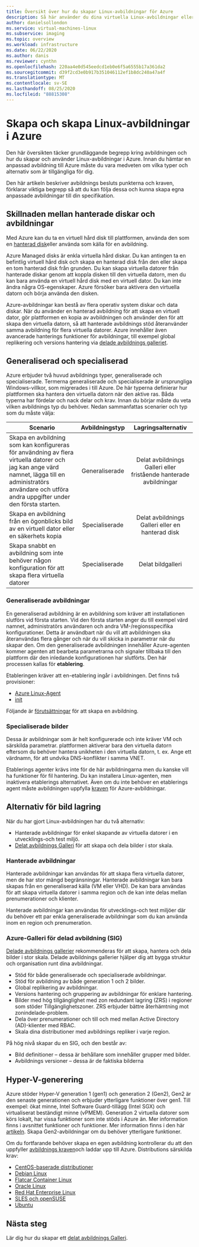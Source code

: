 ```yaml
---
title: Översikt över hur du skapar Linux-avbildningar för Azure
description: Så här använder du dina virtuella Linux-avbildningar eller skapar nya avbildningar som ska användas i Azure.
author: danielsollondon
ms.service: virtual-machines-linux
ms.subservice: imaging
ms.topic: overview
ms.workload: infrastructure
ms.date: 06/22/2020
ms.author: danis
ms.reviewer: cynthn
ms.openlocfilehash: 220aa4e0d545eedcd1eb0e6f5a6555b17a361da2
ms.sourcegitcommit: d39f2cd3e0b917b351046112ef1b8dc240a47a4f
ms.translationtype: MT
ms.contentlocale: sv-SE
ms.lasthandoff: 08/25/2020
ms.locfileid: "88815308"
---
```

# <a name="bringing-and-creating-linux-images-in-azure"></a>Skapa och skapa Linux-avbildningar i Azure

Den här översikten täcker grundläggande begrepp kring avbildningen och hur du skapar och använder Linux-avbildningar i Azure. Innan du hämtar en anpassad avbildning till Azure måste du vara medveten om vilka typer och alternativ som är tillgängliga för dig.

Den här artikeln beskriver avbildnings besluts punkterna och kraven, förklarar viktiga begrepp så att du kan följa dessa och kunna skapa egna anpassade avbildningar till din specifikation.

## <a name="difference-between-managed-disks-and-images"></a>Skillnaden mellan hanterade diskar och avbildningar


Med Azure kan du ta en virtuell hård disk till plattformen, använda den som en [hanterad disk](../faq-for-disks.md#managed-disks)eller använda som källa för en avbildning. 

Azure Managed disks är enkla virtuella hård diskar. Du kan antingen ta en befintlig virtuell hård disk och skapa en hanterad disk från den eller skapa en tom hanterad disk från grunden. Du kan skapa virtuella datorer från hanterade diskar genom att koppla disken till den virtuella datorn, men du kan bara använda en virtuell hård disk med en virtuell dator. Du kan inte ändra några OS-egenskaper. Azure försöker bara aktivera den virtuella datorn och börja använda den disken. 

Azure-avbildningar kan bestå av flera operativ system diskar och data diskar. När du använder en hanterad avbildning för att skapa en virtuell dator, gör plattformen en kopia av avbildningen och använder den för att skapa den virtuella datorn, så att hanterade avbildnings stöd återanvänder samma avbildning för flera virtuella datorer. Azure innehåller även avancerade hanterings funktioner för avbildningar, till exempel global replikering och versions hantering via [delade avbildnings galleriet](shared-image-galleries.md). 



## <a name="generalized-and-specialized"></a>Generaliserad och specialiserad

Azure erbjuder två huvud avbildnings typer, generaliserade och specialiserade. Termerna generaliserade och specialiserade är ursprungliga Windows-villkor, som migrerades i till Azure. De här typerna definierar hur plattformen ska hantera den virtuella datorn när den aktive ras. Båda typerna har fördelar och nack delar och krav. Innan du börjar måste du veta vilken avbildnings typ du behöver. Nedan sammanfattas scenarier och typ som du måste välja:

| Scenario      | Avbildningstyp  | Lagringsalternativ |
| ------------- |:-------------:| :-------------:| 
| Skapa en avbildning som kan konfigureras för användning av flera virtuella datorer och jag kan ange värd namnet, lägga till en administratörs användare och utföra andra uppgifter under den första starten. | Generaliserade | Delat avbildnings Galleri eller fristående hanterade avbildningar |
| Skapa en avbildning från en ögonblicks bild av en virtuell dator eller en säkerhets kopia | Specialiserade |Delat avbildnings Galleri eller en hanterad disk |
| Skapa snabbt en avbildning som inte behöver någon konfiguration för att skapa flera virtuella datorer |Specialiserade |Delat bildgalleri |


### <a name="generalized-images"></a>Generaliserade avbildningar

En generaliserad avbildning är en avbildning som kräver att installationen slutförs vid första starten. Vid den första starten anger du till exempel värd namnet, administratörs användaren och andra VM-/regionsspecifika konfigurationer. Detta är användbart när du vill att avbildningen ska återanvändas flera gånger och när du vill skicka in parametrar när du skapar den. Om den generaliserade avbildningen innehåller Azure-agenten kommer agenten att bearbeta parametrarna och signaler tillbaka till den plattform där den inledande konfigurationen har slutförts. Den här processen kallas för **etablering**. 

Etableringen kräver att en-etablering ingår i avbildningen. Det finns två provisioner:
- [Azure Linux-Agent](../extensions/agent-linux.md)
- [init](./using-cloud-init.md)

Följande är [förutsättningar](./create-upload-generic.md) för att skapa en avbildning.


### <a name="specialized-images"></a>Specialiserade bilder
Dessa är avbildningar som är helt konfigurerade och inte kräver VM och särskilda parametrar. plattformen aktiverar bara den virtuella datorn eftersom du behöver hantera unikheten i den virtuella datorn, t. ex. Ange ett värdnamn, för att undvika DNS-konflikter i samma VNET. 

Etablerings agenter krävs inte för de här avbildningarna men du kanske vill ha funktioner för fil hantering. Du kan installera Linux-agenten, men inaktivera etablerings alternativet. Även om du inte behöver en etablerings agent måste avbildningen uppfylla [kraven](./create-upload-generic.md)  för Azure-avbildningar.


## <a name="image-storage-options"></a>Alternativ för bild lagring
När du har gjort Linux-avbildningen har du två alternativ:

- Hanterade avbildningar för enkel skapande av virtuella datorer i en utvecklings-och test miljö.
- [Delat avbildnings Galleri](shared-image-galleries.md) för att skapa och dela bilder i stor skala.


### <a name="managed-images"></a>Hanterade avbildningar

Hanterade avbildningar kan användas för att skapa flera virtuella datorer, men de har stor mängd begränsningar. Hanterade avbildningar kan bara skapas från en generaliserad källa (VM eller VHD). De kan bara användas för att skapa virtuella datorer i samma region och de kan inte delas mellan prenumerationer och klienter.

Hanterade avbildningar kan användas för utvecklings-och test miljöer där du behöver ett par enkla generaliserade avbildningar som du kan använda inom en region och prenumeration. 

### <a name="azure-shared-image-gallery-sig"></a>Azure-Galleri för delad avbildning (SIG)

[Delade avbildnings gallerier](shared-image-galleries.md) rekommenderas för att skapa, hantera och dela bilder i stor skala. Delade avbildnings gallerier hjälper dig att bygga struktur och organisation runt dina avbildningar.  

- Stöd för både generaliserade och specialiserade avbildningar.
- Stöd för avbildning av både generation 1 och 2 bilder.
- Global replikering av avbildningar.
- Versions hantering och gruppering av avbildningar för enklare hantering.
- Bilder med hög tillgänglighet med zon redundant lagring (ZRS) i regioner som stöder Tillgänglighetszoner. ZRS erbjuder bättre återhämtning mot zonindelade-problem.
- Dela över prenumerationer och till och med mellan Active Directory (AD)-klienter med RBAC.
- Skala dina distributioner med avbildnings repliker i varje region.

På hög nivå skapar du en SIG, och den består av:
- Bild definitioner – dessa är behållare som innehåller grupper med bilder.
- Avbildnings versioner – dessa är de faktiska bilderna



## <a name="hyper-v-generation"></a>Hyper-V-generering

Azure stöder Hyper-V generation 1 (gen1) och generation 2 (Gen2), Gen2 är den senaste generationen och erbjuder ytterligare funktioner över gen1. Till exempel: ökat minne, Intel Software Guard-tillägg (Intel SGX) och virtualiserat beständigt minne (vPMEM). Generation 2 virtuella datorer som körs lokalt, har vissa funktioner som inte stöds i Azure än. Mer information finns i avsnittet funktioner och funktioner. Mer information finns i den här [artikeln](../windows/generation-2.md). Skapa Gen2-avbildningar om du behöver ytterligare funktioner.

Om du fortfarande behöver skapa en egen avbildning kontrollerar du att den uppfyller [avbildnings kraven](./create-upload-generic.md)och laddar upp till Azure. Distributions särskilda krav:


- [CentOS-baserade distributioner](create-upload-centos.md)
- [Debian Linux](debian-create-upload-vhd.md)
- [Flatcar Container Linux](flatcar-create-upload-vhd.md)
- [Oracle Linux](oracle-create-upload-vhd.md)
- [Red Hat Enterprise Linux](redhat-create-upload-vhd.md)
- [SLES och openSUSE](suse-create-upload-vhd.md)
- [Ubuntu](create-upload-ubuntu.md)


## <a name="next-steps"></a>Nästa steg

Lär dig hur du skapar ett [delat avbildnings Galleri](tutorial-custom-images.md).
